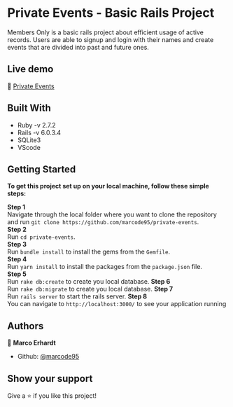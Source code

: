 # Private Events - Basic Rails Project 

Members Only is a basic rails project about efficient usage of active records. Users are able to signup and login with their names and create events that are divided into past and future ones.  

## Live demo

🔗 [Private Events](https://murmuring-mountain-41144.herokuapp.com/)


## Built With

- Ruby -v 2.7.2
- Rails -v 6.0.3.4
- SQLite3
- VScode

## Getting Started

**To get this project set up on your local machine, follow these simple steps:**

**Step 1**<br>
Navigate through the local folder where you want to clone the repository and run
`git clone https://github.com/marcode95/private-events`.<br>
**Step 2**<br>
Run `cd private-events`.<br>
**Step 3**<br>
Run `bundle install` to install the gems from the `Gemfile`.<br>
**Step 4**<br>
Run `yarn install` to install the packages from the `package.json` file.<br>
**Step 5**<br>
Run `rake db:create` to create you local database.
**Step 6**<br>
Run `rake db:migrate` to create you local database.
**Step 7**<br>
Run `rails server` to start the rails server.
**Step 8**<br>
You can navigate to `http://localhost:3000/` to see your application running<br>

## Authors

👤 **Marco Erhardt**

- Github: [@marcode95](https://github.com/marcode95)

## Show your support

Give a ⭐️ if you like this project!


